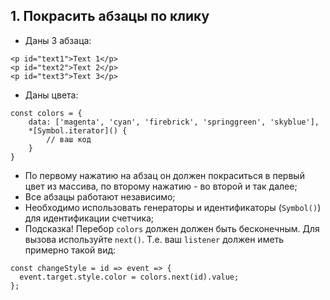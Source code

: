 ## 1. Покрасить абзацы по клику
- Даны 3 абзаца:

```
<p id="text1">Text 1</p>
<p id="text2">Text 2</p>
<p id="text3">Text 3</p>
```

- Даны цвета:

```
const colors = {
    data: ['magenta', 'cyan', 'firebrick', 'springgreen', 'skyblue'],
    *[Symbol.iterator]() {
        // ваш код
    }
}
```

- По первому нажатию на абзац он должен покраситься в первый цвет из массива, по второму нажатию - во второй и так далее;
- Все абзацы работают независимо;
- Необходимо использовать генераторы и идентификаторы (`Symbol()`) для идентификации счетчика;
- Подсказка! Перебор `colors` должен должен быть бесконечным. Для вызова используйте `next()`. Т.е. ваш `listener` должен иметь примерно такой вид:
```
const changeStyle = id => event => {
  event.target.style.color = colors.next(id).value;
};
```
